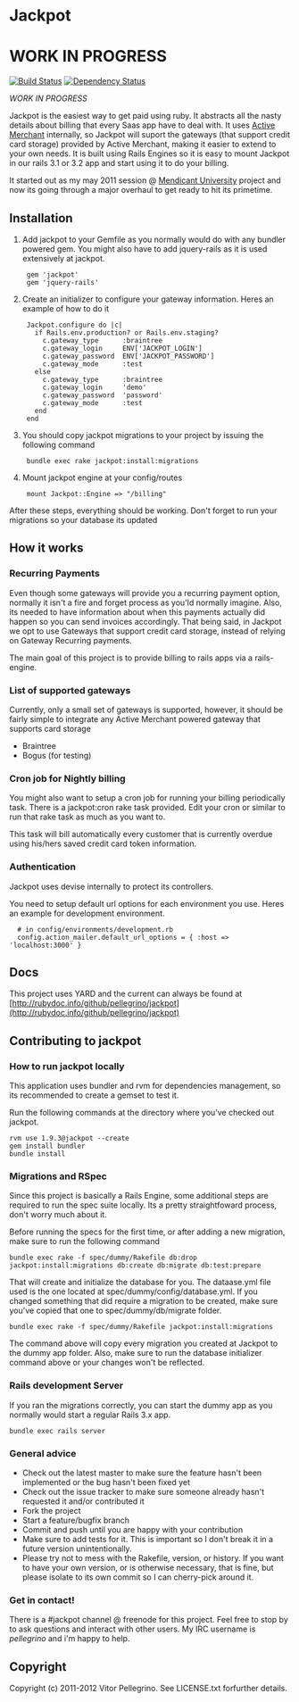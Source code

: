 Jackpot
==========

# WORK IN PROGRESS

[![Build Status](https://secure.travis-ci.org/pellegrino/jackpot.png)](http://travis-ci.org/pellegrino/jackpot)
[![Dependency Status](https://gemnasium.com/pellegrino/jackpot.png)](https://gemnasium.com/pellegrino/jackpot)

_WORK IN PROGRESS_ 

Jackpot is the easiest way to get paid using ruby. It abstracts all the nasty details about billing that every Saas app have to deal with. It uses [Active Merchant](https://github.com/Shopify/active_merchant) internally, so Jackpot will suport the gateways (that support credit card storage) provided by Active Merchant, making it easier to extend to your own needs.
It is built using Rails Engines so it is easy to mount Jackpot in our rails 3.1 or 3.2 app and start using it to do your billing. 

It started out as my may 2011 session @ [Mendicant University](http://mendicantuniversity.org) project and now its going through a major overhaul to get ready to hit its primetime.  

## Installation

1. Add jackpot to your Gemfile as you normally would do with any bundler powered gem. You might also have to add jquery-rails as it is used extensively at jackpot.

        gem 'jackpot'
        gem 'jquery-rails'

1. Create an initializer to configure your gateway information. Heres an example of how to do it 

        Jackpot.configure do |c|
          if Rails.env.production? or Rails.env.staging?
            c.gateway_type      :braintree
            c.gateway_login     ENV['JACKPOT_LOGIN']
            c.gateway_password  ENV['JACKPOT_PASSWORD']
            c.gateway_mode      :test
          else
            c.gateway_type      :braintree
            c.gateway_login     'demo'
            c.gateway_password  'password'
            c.gateway_mode      :test
          end 
        end 
      
1. You should copy jackpot migrations to your project by issuing the following command

        bundle exec rake jackpot:install:migrations

1. Mount jackpot engine at your config/routes 
        
        mount Jackpot::Engine => "/billing"

After these steps, everything should be working. Don't forget to run your migrations so your database its updated

## How it works 

### Recurring Payments  

Even though some gateways will provide you a recurring payment option, normally it isn't a fire and forget process as you'ld normally imagine. Also, its needed to have information about when this payments actually did happen so you can send invoices accordingly. That being said, in Jackpot we opt to use Gateways that support credit card storage, instead of relying on Gateway Recurring payments. 

The main goal of this project is to provide billing to rails apps via a rails-engine. 

### List of supported gateways

Currently, only a small set of gateways is supported, however, it should be fairly simple to integrate any Active Merchant powered gateway that supports card storage

* Braintree
* Bogus (for testing)

### Cron job for Nightly billing 

You might also want to setup a cron job for running your billing periodically task. There is a jackpot:cron rake task provided. Edit your cron or similar to run that rake task as much as you want to. 

This task will bill automatically every customer that is currently overdue using his/hers saved credit card token information.


### Authentication

Jackpot uses devise internally to protect its controllers. 

You need to setup default url options for each environment you use. Heres an example for development environment.

      # in config/environments/development.rb
      config.action_mailer.default_url_options = { :host => 'localhost:3000' }
## Docs

This project uses YARD and the current can always be found at [http://rubydoc.info/github/pellegrino/jackpot](http://rubydoc.info/github/pellegrino/jackpot)

## Contributing to jackpot

### How to run jackpot locally 
This application uses bundler and rvm for dependencies management, so its
recommended to create a gemset to test it.

Run the following commands at the directory where you've checked out
jackpot.

    rvm use 1.9.3@jackpot --create
    gem install bundler
    bundle install

### Migrations and RSpec 

Since this project is basically a Rails Engine, some additional steps are required to run the spec suite locally. Its a pretty straightfoward process, don't worry much about it. 

Before running the specs for the first time, or after adding a new migration, make sure to run the following command 

    bundle exec rake -f spec/dummy/Rakefile db:drop jackpot:install:migrations db:create db:migrate db:test:prepare

That will create and initialize the database for you. The dataase.yml file used is the one located at spec/dummy/config/database.yml. If you changed something that did require a migration to be created, make sure you've copied that one to spec/dummy/db/migrate folder.
   
    bundle exec rake -f spec/dummy/Rakefile jackpot:install:migrations 

The command above will copy every migration you created at Jackpot to the dummy app folder. Also, make sure to run the database initializer command above or your changes won't be reflected. 


### Rails development Server 

If you ran the migrations correctly, you can start the dummy app as you normally would start a regular Rails 3.x app.

    bundle exec rails server 


### General advice   

* Check out the latest master to make sure the feature hasn't been implemented or the bug hasn't been fixed yet
* Check out the issue tracker to make sure someone already hasn't requested it and/or contributed it
* Fork the project
* Start a feature/bugfix branch
* Commit and push until you are happy with your contribution
* Make sure to add tests for it. This is important so I don't break it in a future version unintentionally.
* Please try not to mess with the Rakefile, version, or history. If you want to have your own version, or is otherwise necessary, that is fine, but please isolate to its own commit so I can cherry-pick around it.

### Get in contact! 

There is a #jackpot channel @ freenode for this project. Feel free to stop by to ask questions and interact with other users. My IRC username is _pellegrino_ and i'm happy to help. 

## Copyright

Copyright (c) 2011-2012 Vitor Pellegrino. See LICENSE.txt forfurther details.

